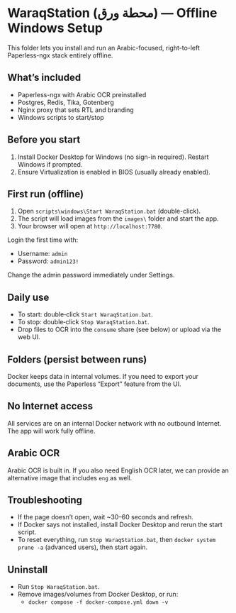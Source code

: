# WaraqStation (محطة ورق) — Offline Windows Setup

This folder lets you install and run an Arabic-focused, right-to-left Paperless-ngx stack entirely offline.

## What’s included
- Paperless-ngx with Arabic OCR preinstalled
- Postgres, Redis, Tika, Gotenberg
- Nginx proxy that sets RTL and branding
- Windows scripts to start/stop

## Before you start
1) Install Docker Desktop for Windows (no sign-in required). Restart Windows if prompted.
2) Ensure Virtualization is enabled in BIOS (usually already enabled).

## First run (offline)
1) Open `scripts\windows\Start WaraqStation.bat` (double-click).
2) The script will load images from the `images\` folder and start the app.
3) Your browser will open at `http://localhost:7780`.

Login the first time with:
- Username: `admin`
- Password: `admin123!`

Change the admin password immediately under Settings.

## Daily use
- To start: double‑click `Start WaraqStation.bat`.
- To stop: double‑click `Stop WaraqStation.bat`.
- Drop files to OCR into the `consume` share (see below) or upload via the web UI.

## Folders (persist between runs)
Docker keeps data in internal volumes. If you need to export your documents, use the Paperless “Export” feature from the UI.

## No Internet access
All services are on an internal Docker network with no outbound Internet. The app will work fully offline.

## Arabic OCR
Arabic OCR is built in. If you also need English OCR later, we can provide an alternative image that includes `eng` as well.

## Troubleshooting
- If the page doesn’t open, wait ~30–60 seconds and refresh.
- If Docker says not installed, install Docker Desktop and rerun the start script.
- To reset everything, run `Stop WaraqStation.bat`, then `docker system prune -a` (advanced users), then start again.

## Uninstall
- Run `Stop WaraqStation.bat`.
- Remove images/volumes from Docker Desktop, or run:
  - `docker compose -f docker-compose.yml down -v`